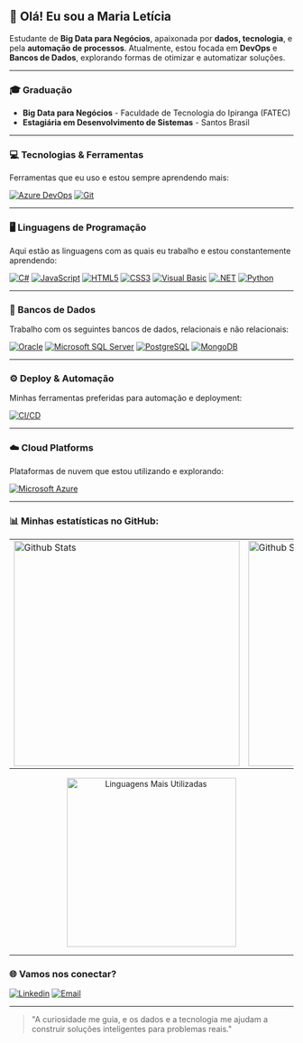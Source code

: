 ## 🌸 Olá! Eu sou a Maria Letícia
Estudante de **Big Data para Negócios**, apaixonada por **dados, tecnologia**, e pela **automação de processos**. Atualmente, estou focada em **DevOps** e **Bancos de Dados**, explorando formas de otimizar e automatizar soluções.

---

### 🎓 Graduação
- **Big Data para Negócios** - Faculdade de Tecnologia do Ipiranga (FATEC)
- **Estagiária em Desenvolvimento de Sistemas** - Santos Brasil

---

### 💻 Tecnologias & Ferramentas
Ferramentas que eu uso e estou sempre aprendendo mais:

[![Azure DevOps](https://img.shields.io/badge/Azure_DevOps-0078D7?style=for-the-badge&logo=azuredevops&logoColor=white)](https://azure.microsoft.com/en-us/)
[![Git](https://img.shields.io/badge/Git-F05032?style=for-the-badge&logo=git&logoColor=white)](https://git-scm.com/)

---
### 🖥️ Linguagens de Programação
Aqui estão as linguagens com as quais eu trabalho e estou constantemente aprendendo:

[![C#](https://img.shields.io/badge/C%23-239120?style=for-the-badge&logo=c-sharp&logoColor=white)](https://learn.microsoft.com/en-us/dotnet/csharp/)
[![JavaScript](https://img.shields.io/badge/JavaScript-323330?style=for-the-badge&logo=javascript&logoColor=F7DF1E)](https://developer.mozilla.org/en-US/docs/Web/JavaScript)
[![HTML5](https://img.shields.io/badge/HTML5-E34F26?style=for-the-badge&logo=html5&logoColor=white)](https://developer.mozilla.org/en-US/docs/Web/HTML)
[![CSS3](https://img.shields.io/badge/CSS3-1572B6?style=for-the-badge&logo=css3&logoColor=white)](https://developer.mozilla.org/en-US/docs/Web/CSS)
[![Visual Basic](https://img.shields.io/badge/Visual_Basic-5C2D91?style=for-the-badge&logo=dot-net&logoColor=white)](https://learn.microsoft.com/en-us/dotnet/visual-basic/)
[![.NET](https://img.shields.io/badge/.NET-512BD4?style=for-the-badge&logo=dotnet&logoColor=white)](https://learn.microsoft.com/en-us/dotnet/)
[![Python](https://img.shields.io/badge/Python-3776AB?style=for-the-badge&logo=python&logoColor=white)](https://www.python.org/)

---
### 💾 Bancos de Dados
Trabalho com os seguintes bancos de dados, relacionais e não relacionais:

[![Oracle](https://img.shields.io/badge/Oracle-F80000?style=for-the-badge&logo=oracle&logoColor=white)](https://www.oracle.com/database/)
[![Microsoft SQL Server](https://img.shields.io/badge/SQL_Server-CC2927?style=for-the-badge&logo=microsoft-sql-server&logoColor=white)](https://learn.microsoft.com/en-us/sql/sql-server/)
[![PostgreSQL](https://img.shields.io/badge/PostgreSQL-316192?style=for-the-badge&logo=postgresql&logoColor=white)](https://www.postgresql.org/docs/)
[![MongoDB](https://img.shields.io/badge/MongoDB-4EA94B?style=for-the-badge&logo=mongodb&logoColor=white)](https://www.mongodb.com/)

---

### ⚙️ Deploy & Automação
Minhas ferramentas preferidas para automação e deployment:

[![CI/CD](https://img.shields.io/badge/CI/CD-009688?style=for-the-badge&logo=githubactions&logoColor=white)](https://docs.github.com/en/actions)

---

### ☁️ Cloud Platforms
Plataformas de nuvem que estou utilizando e explorando:

[![Microsoft Azure](https://img.shields.io/badge/Microsoft_Azure-0089D6?style=for-the-badge&logo=microsoft-azure&logoColor=white)](https://learn.microsoft.com/pt-br/azure/)

---

### 📊 Minhas estatísticas no GitHub:
<p align="center">
  <table>
    <tr>
      <td>
        <img src="https://github-readme-stats.vercel.app/api?username=marialeticiacs&show_icons=true&theme=dracula&hide_border=true" alt="Github Stats" width="400">
      </td>
      <td>
        <img src="https://github-readme-streak-stats.herokuapp.com/?user=marialeticiacs&theme=dracula&hide_border=true" alt="Github Streak" width="400">
      </td>
    </tr>
  </table>
</p>

<p align="center">
  <img src="https://github-readme-stats.vercel.app/api/top-langs/?username=marialeticiacs&layout=compact&theme=dracula" alt="Linguagens Mais Utilizadas" width="300">
</p>

---

### 🌐 Vamos nos conectar?

[![Linkedin](https://img.shields.io/badge/LinkedIn-0077B5?style=for-the-badge&logo=linkedin&logoColor=white)](https://linkedin.com/in/mleticiacavalcanti)
[![Email](https://img.shields.io/badge/Email-005FF9?style=for-the-badge&logo=gmail&logoColor=white)](mailto:mleticia.cavalcantis@gmail.com)

---

> "A curiosidade me guia, e os dados e a tecnologia me ajudam a construir soluções inteligentes para problemas reais."
